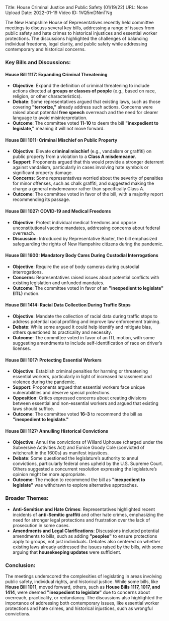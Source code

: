 Title: House Criminal Justice and Public Safety (01/19/22)
URL: None
Upload Date: 2022-01-19
Video ID: 1VQ5mDNmTNg

The New Hampshire House of Representatives recently held committee meetings to discuss several key bills, addressing a range of issues from public safety and hate crimes to historical injustices and essential worker protections. The discussions highlighted the challenges of balancing individual freedoms, legal clarity, and public safety while addressing contemporary and historical concerns.

### Key Bills and Discussions:

#### **House Bill 1117: Expanding Criminal Threatening**
- **Objective**: Expand the definition of criminal threatening to include actions directed at **groups or classes of people** (e.g., based on race, religion, or other characteristics).  
- **Debate**: Some representatives argued that existing laws, such as those covering **"terrorize,"** already address such actions. Concerns were raised about potential **free speech** overreach and the need for clearer language to avoid misinterpretation.  
- **Outcome**: The committee voted **11-10** to deem the bill **"inexpedient to legislate,"** meaning it will not move forward.  

#### **House Bill 1011: Criminal Mischief on Public Property**
- **Objective**: Elevate **criminal mischief** (e.g., vandalism or graffiti) on public property from a violation to a **Class A misdemeanor**.  
- **Support**: Proponents argued that this would provide a stronger deterrent against vandalism, particularly in cases involving hate symbols or significant property damage.  
- **Concerns**: Some representatives worried about the severity of penalties for minor offenses, such as chalk graffiti, and suggested making the charge a general misdemeanor rather than specifically Class A.  
- **Outcome**: The committee voted in favor of the bill, with a majority report recommending its passage.  

#### **House Bill 1027: COVID-19 and Medical Freedoms**
- **Objective**: Protect individual medical freedoms and oppose unconstitutional vaccine mandates, addressing concerns about federal overreach.  
- **Discussion**: Introduced by Representative Baxter, the bill emphasized safeguarding the rights of New Hampshire citizens during the pandemic.  

#### **House Bill 1600: Mandatory Body Cams During Custodial Interrogations**
- **Objective**: Require the use of body cameras during custodial interrogations.  
- **Concerns**: Representatives raised issues about potential conflicts with existing legislation and unfunded mandates.  
- **Outcome**: The committee voted in favor of an **"inexpedient to legislate" (ITL)** motion.  

#### **House Bill 1414: Racial Data Collection During Traffic Stops**
- **Objective**: Mandate the collection of racial data during traffic stops to address potential racial profiling and improve law enforcement training.  
- **Debate**: While some argued it could help identify and mitigate bias, others questioned its practicality and necessity.  
- **Outcome**: The committee voted in favor of an ITL motion, with some suggesting amendments to include self-identification of race on driver’s licenses.  

#### **House Bill 1017: Protecting Essential Workers**
- **Objective**: Establish criminal penalties for harming or threatening essential workers, particularly in light of increased harassment and violence during the pandemic.  
- **Support**: Proponents argued that essential workers face unique vulnerabilities and deserve special protections.  
- **Opposition**: Critics expressed concerns about creating divisions between essential and non-essential workers and argued that existing laws should suffice.  
- **Outcome**: The committee voted **16-3** to recommend the bill as **"inexpedient to legislate."**  

#### **House Bill 1127: Annulling Historical Convictions**
- **Objective**: Annul the convictions of Willard Uphouse (charged under the Subversive Activities Act) and Eunice Goody Cole (convicted of witchcraft in the 1600s) as manifest injustices.  
- **Debate**: Some questioned the legislature’s authority to annul convictions, particularly federal ones upheld by the U.S. Supreme Court. Others suggested a concurrent resolution expressing the legislature’s opinion might be more appropriate.  
- **Outcome**: The motion to recommend the bill as **"inexpedient to legislate"** was withdrawn to explore alternative approaches.  

### Broader Themes:
- **Anti-Semitism and Hate Crimes**: Representatives highlighted recent incidents of **anti-Semitic graffiti** and other hate crimes, emphasizing the need for stronger legal protections and frustration over the lack of prosecution in some cases.  
- **Amendments and Legal Clarifications**: Discussions included potential amendments to bills, such as adding **"peoples"** to ensure protections apply to groups, not just individuals. Debates also centered on whether existing laws already addressed the issues raised by the bills, with some arguing that **housekeeping updates** were sufficient.  

### Conclusion:
The meetings underscored the complexities of legislating in areas involving public safety, individual rights, and historical justice. While some bills, like **House Bill 1011**, moved forward, others, such as **House Bills 1117, 1017, and 1414**, were deemed **"inexpedient to legislate"** due to concerns about overreach, practicality, or redundancy. The discussions also highlighted the importance of addressing both contemporary issues, like essential worker protections and hate crimes, and historical injustices, such as wrongful convictions.